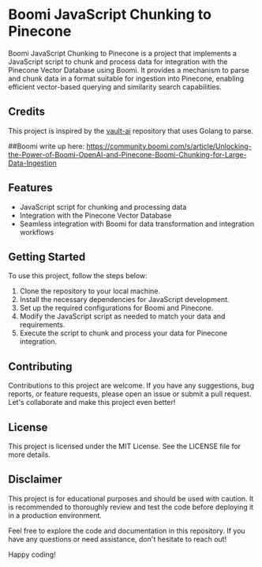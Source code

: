 # Boomi JavaScript Chunking to Pinecone

Boomi JavaScript Chunking to Pinecone is a project that implements a JavaScript script to chunk and process data for integration with the Pinecone Vector Database using Boomi. It provides a mechanism to parse and chunk data in a format suitable for ingestion into Pinecone, enabling efficient vector-based querying and similarity search capabilities.

## Credits
This project is inspired by the [vault-ai](https://github.com/pashpashpash/vault-ai) repository that uses Golang to parse.

##Boomi write up here: https://community.boomi.com/s/article/Unlocking-the-Power-of-Boomi-OpenAI-and-Pinecone-Boomi-Chunking-for-Large-Data-Ingestion

## Features
- JavaScript script for chunking and processing data
- Integration with the Pinecone Vector Database
- Seamless integration with Boomi for data transformation and integration workflows

## Getting Started
To use this project, follow the steps below:
1. Clone the repository to your local machine.
2. Install the necessary dependencies for JavaScript development.
3. Set up the required configurations for Boomi and Pinecone.
4. Modify the JavaScript script as needed to match your data and requirements.
5. Execute the script to chunk and process your data for Pinecone integration.

## Contributing
Contributions to this project are welcome. If you have any suggestions, bug reports, or feature requests, please open an issue or submit a pull request. Let's collaborate and make this project even better!

## License
This project is licensed under the MIT License. See the LICENSE file for more details.

## Disclaimer
This project is for educational purposes and should be used with caution. It is recommended to thoroughly review and test the code before deploying it in a production environment.

Feel free to explore the code and documentation in this repository. If you have any questions or need assistance, don't hesitate to reach out!

Happy coding!